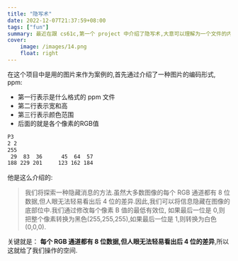 ```yaml
---
title: "隐写术"
date: 2022-12-07T21:37:59+08:00
tags: ["fun"]
summary: 最近在跟 cs61c,第一个 project 中介绍了隐写术,大意可以理解为一个文件的内容是`123`,在经过特定的编码转换后成了`456`.
cover:
    image: /images/14.png
    float: right
---
```


在这个项目中是用的图片来作为案例的,首先通过介绍了一种图片的编码形式, ppm:
- 第一行表示是什么格式的 ppm 文件
- 第二行表示宽和高
- 第三行表示颜色范围
- 后面的就是各个像素的RGB值

```txt
P3
2 2
255
 29  83  36      45  64  57
188 229 201     123 162 184

```

他是这么介绍的:

> 我们将探索一种隐藏消息的方法.虽然大多数图像的每个 RGB 通道都有 8 位数据,但人眼无法轻易看出后 4 位的差异.因此,我们可以将信息隐藏在图像的底部位中.我们通过修改每个像素 B 值的最低有效位, 如果最后一位是 0,则把整个像素转换为黑色(255,255,255),如果最后一位是 1,则转换为白色(0,0,0).

关键就是： **每个 RGB 通道都有 8 位数据,但人眼无法轻易看出后 4 位的差异**,所以这就给了我们操作的空间.
